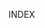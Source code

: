 INDEX
<div id="fuck"></div>

<script>
	const balls = [];
	balls[0] = "fuck";
	balls[1] = "fudsck";
	balls[2] = "fucdfhk";
	balls[3] = "fuwtheck";
	balls[4] = "fucfhfhk";
	balls[5] = "fudu5dhffc";
	balls[6] = "futrujfdhck";
	balls[7] = "fucjdgfgjdfk";

	for (let i = 0; i < balls.length; i++) {
		var kendrick = document.createElement("p");
		var noid = document.createTextNode(balls[i]);
		kendrick.appendChild(noid);
		
		var dick = document.getElementById("fuck");
		dick.appendChild(kendrick);
	}
</script>
